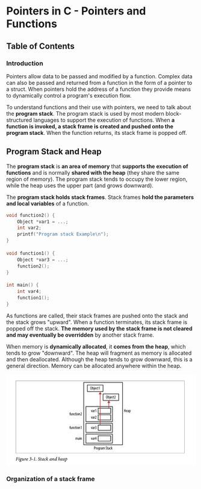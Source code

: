 # Pointers in C - Pointers and Functions

## Table of Contents


### Introduction

Pointers allow data to be passed and modified by a function. Complex data can also be passed and returned from a function in the form of a pointer to a struct. When pointers hold the address of a function they provide means to dynamically control a program's execution flow.

To understand functions and their use with pointers, we need to talk about the **program stack**. The program stack is used by most modern block-structured languages to support the execution of functions. When **a function is invoked, a stack frame is created and pushed onto the program stack**.  When the function returns, its stack frame is popped off.

## Program Stack and Heap

The **program stack** is **an area of memory** that **supports the execution of functions** and is normally **shared with the heap** (they share the same region of memory). The program stack tends to occupy the lower region, while the heap uses the upper part (and grows downward).

The **program stack holds stack frames**. Stack frames **hold the parameters and local variables** of a function.

```c
void function2() {
    Object *var1 = ...;
    int var2;
    printf("Program stack Example\n");
}

void function1() {
    Object *var3 = ...;
    function2();
}

int main() {
    int var4;
    function1();
}
```

As functions are called, their stack frames are pushed onto the stack and the stack grows "upward". When a function terminates, its stack frame is popped off the stack. **The memory used by the stack frame is not cleared and may eventually be overridden** by another stack frame.

When memory is **dynamically allocated**, it **comes from the heap**, which tends to grow "downward". The heap will fragment as memory is allocated and then deallocated. Although the heap tends to grow downward, this is a general direction. Memory can be allocated anywhere within the heap.

<img src="3_resources/stack_and_heap.png">

### Organization of a stack frame